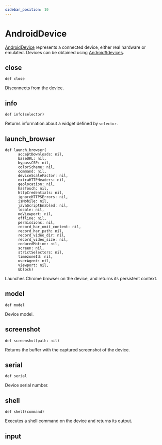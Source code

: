 ```yaml
---
sidebar_position: 10
---
```


# AndroidDevice

[AndroidDevice](./android_device) represents a connected device, either real hardware or emulated. Devices can be obtained using
[Android#devices](./android#devices).

## close

```
def close
```

Disconnects from the device.

## info

```
def info(selector)
```

Returns information about a widget defined by `selector`.

## launch_browser

```
def launch_browser(
      acceptDownloads: nil,
      baseURL: nil,
      bypassCSP: nil,
      colorScheme: nil,
      command: nil,
      deviceScaleFactor: nil,
      extraHTTPHeaders: nil,
      geolocation: nil,
      hasTouch: nil,
      httpCredentials: nil,
      ignoreHTTPSErrors: nil,
      isMobile: nil,
      javaScriptEnabled: nil,
      locale: nil,
      noViewport: nil,
      offline: nil,
      permissions: nil,
      record_har_omit_content: nil,
      record_har_path: nil,
      record_video_dir: nil,
      record_video_size: nil,
      reducedMotion: nil,
      screen: nil,
      strictSelectors: nil,
      timezoneId: nil,
      userAgent: nil,
      viewport: nil,
      &block)
```

Launches Chrome browser on the device, and returns its persistent context.

## model

```
def model
```

Device model.

## screenshot

```
def screenshot(path: nil)
```

Returns the buffer with the captured screenshot of the device.

## serial

```
def serial
```

Device serial number.

## shell

```
def shell(command)
```

Executes a shell command on the device and returns its output.

## input
